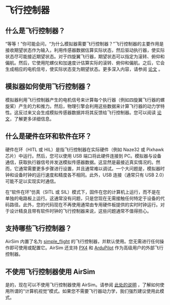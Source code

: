 # 飞行控制器

## 什么是飞行控制器？

“等等！”你可能会问，“为什么模拟器需要飞行控制器？”飞行控制器的主要作用是接收期望状态作为输入，利用传感器数据估算实际状态，然后驱动执行器，使实际状态尽可能接近期望状态。对于四旋翼飞行器，期望状态可以指定为滚转、俯仰和偏航。然后，它使用陀螺仪和加速度计估算实际的滚转、俯仰和偏航。之后，它会生成相应的电机信号，使实际状态变为期望状态。更多深入内容，请参阅 [论文](paper/main.pdf) 。


## 模拟器如何使用飞行控制器？

模拟器利用飞行控制器产生的电机信号来计算每个执行器（例如四旋翼飞行器的螺旋桨）产生的力和推力。然后，物理引擎会利用这些数据来计算飞行器的动力学特性。这反过来又会生成模拟传感器数据并将其反馈给飞行控制器。您可以阅读 [论文](paper/main.pdf)，了解更多详细信息。


## 什么是硬件在环和软件在环？

硬件在环（HITL 或 HIL）是指飞行控制器在实际硬件（例如 Naze32 或 Pixhawk 芯片）中运行。然后，您可以使用 USB 端口将此硬件连接到 PC。模拟器与设备通信，获取执行器信号并发送模拟传感器数据。这显然是最接近真实情况的。然而，它通常需要更多步骤进行设置，并且通常难以调试。一个大问题是，模拟器时钟和设备时钟的运行速度和精度各不相同。此外，USB 连接（通常只有 USB 2.0）可能不足以实现实时通信。


在“软件在环”仿真（SITL 或 SIL）模式下，固件在您的计算机上运行，而不是在单独的电路板上运行。这通常没有问题，只是您现在无需接触任何特定于设备的代码路径。此外，您的代码现在不再使用通常由专用硬件板提供的实时时钟运行。对于设计精良且带有软件时钟的飞行控制器来说，这些问题通常不值得担心。

## 支持哪些飞行控制器？

AirSim 内置了名为 [simple_flight](simple_flight.md) 的飞行控制器，并默认使用。您无需进行任何操作即可使用或配置它。AirSim 还支持 [PX4](px4_setup.md) 和 [ArduPilot](https://ardupilot.org/dev/docs/sitl-with-airsim.html) 作为高级用户的外部飞行控制器。


## 不使用飞行控制器使用 AirSim

是的，现在可以不使用飞行控制器使用 AirSim。请参阅 [此处的说明](image_apis.md) ，了解如何使用所谓的“计算机视觉”模式。如果您不需要飞行器动力学，我们强烈建议使用此模式。
